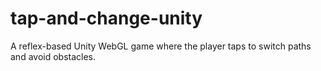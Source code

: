 # tap-and-change-unity
A reflex-based Unity WebGL game where the player taps to switch paths and avoid obstacles.
